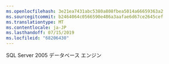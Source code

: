 ```yaml
---
ms.openlocfilehash: 3e21ea7431abc5380a808fbea5014a66659363a2
ms.sourcegitcommit: b2464064c0566590e486a3aafae6d67ce2645cef
ms.translationtype: MT
ms.contentlocale: ja-JP
ms.lasthandoff: 07/15/2019
ms.locfileid: "68206430"
---
```

SQL Server 2005 データベース エンジン
